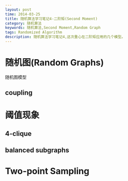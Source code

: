 ```yaml
---
layout: post
time: 2014-03-25
title: 随机算法学习笔记4-二阶矩(Second Moment)
category: 随机算法
keywords: 随机算法,Second Moment,Random Graph
tags: Randomized Algorithm
description: 随机算法学习笔记4,这次重心在二阶矩应用的几个模型。
---
```


# 随机图(Random Graphs)

随机图模型

## coupling


# 阈值现象

## 4-clique

## balanced subgraphs

# Two-point Sampling
